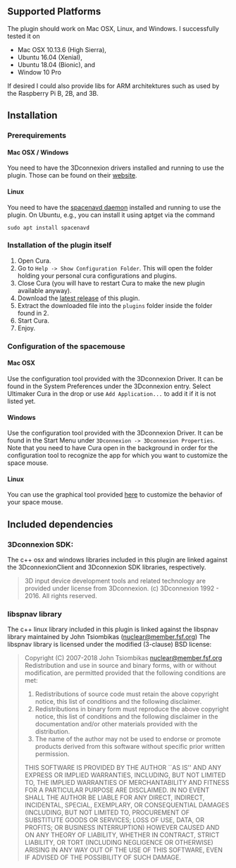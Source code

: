 Supported Platforms
---
The plugin should work on Mac OSX, Linux, and Windows. I successfully tested it on
* Mac OSX 10.13.6 (High Sierra),
* Ubuntu 16.04 (Xenial),
* Ubuntu 18.04 (Bionic), and
* Window 10 Pro

If desired I could also provide libs for ARM architektures such as used by the Raspberry Pi B, 2B, and 3B.

Installation
---
### Prerequirements
#### Mac OSX / Windows
You need to have the 3Dconnexion drivers installed and running to use the plugin. Those can be found on their [website](https://www.3dconnexion.de/service/drivers.html).
#### Linux
You need to have the [spacenavd daemon](http://spacenav.sourceforge.net) installed and running to use the plugin. On Ubuntu, e.g., you can install it using aptget via the command
```
sudo apt install spacenavd
```

### Installation of the plugin itself
1. Open Cura.
2. Go to `Help -> Show Configuration Folder`. This will open the folder holding your personal cura configurations and plugins.
3. Close Cura (you will have to restart Cura to make the new plugin available anyway).
4. Download the [latest release](https://github.com/FlyingSamson/SpaceMouseTool/releases/latest) of this plugin.
5. Extract the downloaded file into the `plugins` folder inside the folder found in 2.
6. Start Cura.
7. Enjoy.

### Configuration of the spacemouse
#### Mac OSX
Use the configuration tool provided with the 3Dconnexion Driver. It can be found in the System Preferences under the 3Dconnexion entry. Select Ultimaker Cura in the drop or use `Add Application...` to add it if it is not listed yet.
#### Windows
Use the configuration tool provided with the 3Dconnexion Driver. It can be found in the Start Menu under `3Dconnexion -> 3Dconnexion Properties`. Note that you need to have Cura open in the background in order for the configuration tool to recognize the app for which you want to customize the space mouse.
#### Linux
You can use the graphical tool provided [here](https://github.com/FreeSpacenav/spnavcfg/releases) to customize the behavior of your space mouse.  


Included dependencies
---
### 3Dconnexion SDK:
The c++ osx and windows libraries included in this plugin are linked against the 3DconnexionClient and 3Dconnexion SDK libraries, respectively.
> 3D input device development tools and related technology are provided under license from 3Dconnexion. (c) 3Dconnexion 1992 - 2016. All rights reserved.


### libspnav library
The c++ linux library included in this plugin is linked against the libspnav library
maintained by John Tsiombikas (nuclear@member.fsf.org)
The libspnav library is licensed under the modified (3-clause) BSD license:

> Copyright (C) 2007-2018 John Tsiombikas <nuclear@member.fsf.org>  
> Redistribution and use in source and binary forms, with or without
modification, are permitted provided that the following conditions are met:
>
> 1. Redistributions of source code must retain the above copyright notice, this
   list of conditions and the following disclaimer.
> 2. Redistributions in binary form must reproduce the above copyright notice,
   this list of conditions and the following disclaimer in the documentation
   and/or other materials provided with the distribution.
> 3. The name of the author may not be used to endorse or promote products
   derived from this software without specific prior written permission.
>
> THIS SOFTWARE IS PROVIDED BY THE AUTHOR ``AS IS'' AND ANY EXPRESS OR IMPLIED
WARRANTIES, INCLUDING, BUT NOT LIMITED TO, THE IMPLIED WARRANTIES OF
MERCHANTABILITY AND FITNESS FOR A PARTICULAR PURPOSE ARE DISCLAIMED. IN NO
EVENT SHALL THE AUTHOR BE LIABLE FOR ANY DIRECT, INDIRECT, INCIDENTAL, SPECIAL,
EXEMPLARY, OR CONSEQUENTIAL DAMAGES (INCLUDING, BUT NOT LIMITED TO, PROCUREMENT
OF SUBSTITUTE GOODS OR SERVICES; LOSS OF USE, DATA, OR PROFITS; OR BUSINESS
INTERRUPTION) HOWEVER CAUSED AND ON ANY THEORY OF LIABILITY, WHETHER IN
CONTRACT, STRICT LIABILITY, OR TORT (INCLUDING NEGLIGENCE OR OTHERWISE) ARISING
IN ANY WAY OUT OF THE USE OF THIS SOFTWARE, EVEN IF ADVISED OF THE POSSIBILITY
OF SUCH DAMAGE.
